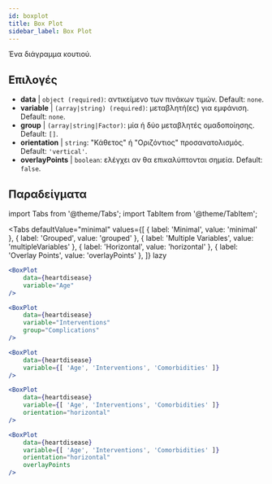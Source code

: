 ```yaml
---
id: boxplot
title: Box Plot
sidebar_label: Box Plot
---
```


Ένα διάγραμμα κουτιού.

## Επιλογές

* __data__ | `object (required)`: αντικείμενο των πινάκων τιμών. Default: `none`.
* __variable__ | `(array|string) (required)`: μεταβλητή(ες) για εμφάνιση. Default: `none`.
* __group__ | `(array|string|Factor)`: μία ή δύο μεταβλητές ομαδοποίησης. Default: `[]`.
* __orientation__ | `string`: "Κάθετος" ή "Οριζόντιος" προσανατολισμός. Default: `'vertical'`.
* __overlayPoints__ | `boolean`: ελέγχει αν θα επικαλύπτονται σημεία. Default: `false`.


## Παραδείγματα

import Tabs from '@theme/Tabs';
import TabItem from '@theme/TabItem';

<Tabs
    defaultValue="minimal"
    values={[
        { label: 'Minimal', value: 'minimal' },
        { label: 'Grouped', value: 'grouped' },
        { label: 'Multiple Variables', value: 'multipleVariables' },
        { label: 'Horizontal', value: 'horizontal' },
        { label: 'Overlay Points', value: 'overlayPoints' },
    ]}
    lazy
>

<TabItem value="minimal">

```jsx live
<BoxPlot 
    data={heartdisease} 
    variable="Age"
/>
```

</TabItem>

<TabItem value="grouped">

```jsx live
<BoxPlot 
    data={heartdisease} 
    variable="Interventions"
    group="Complications"
/>
```

</TabItem>

<TabItem value="multipleVariables">

```jsx live
<BoxPlot 
    data={heartdisease} 
    variable={[ 'Age', 'Interventions', 'Comorbidities' ]}
/>
```

</TabItem>

<TabItem value="horizontal">

```jsx live
<BoxPlot 
    data={heartdisease} 
    variable={[ 'Age', 'Interventions', 'Comorbidities' ]}
    orientation="horizontal"
/>
```

</TabItem>

<TabItem value="overlayPoints">

```jsx live
<BoxPlot 
    data={heartdisease} 
    variable={[ 'Age', 'Interventions', 'Comorbidities' ]}
    orientation="horizontal"
    overlayPoints
/>
```

</TabItem>

</Tabs>
